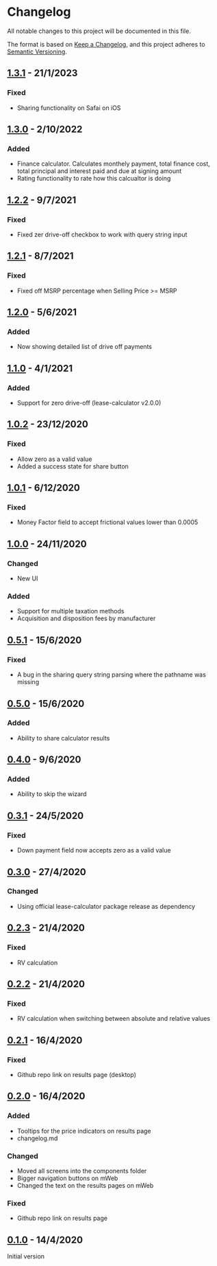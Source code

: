 # Changelog

All notable changes to this project will be documented in this file.

The format is based on [Keep a Changelog](https://keepachangelog.com/en/1.0.0/),
and this project adheres to [Semantic Versioning](https://semver.org/).

## [1.3.1](https://github.com/ErezNagar/lease-calculator-app/compare/v1.3.0...v1.3.1) - 21/1/2023

### Fixed

- Sharing functionality on Safai on iOS

## [1.3.0](https://github.com/ErezNagar/lease-calculator-app/compare/v1.2.2...v1.3.0) - 2/10/2022

### Added

- Finance calculator. Calculates monthely payment, total finance cost, total principal and interest paid and due at signing amount
- Rating functionality to rate how this calcualtor is doing

## [1.2.2](https://github.com/ErezNagar/lease-calculator-app/compare/v1.2.1...v1.2.2) - 9/7/2021

### Fixed

- Fixed zer drive-off checkbox to work with query string input

## [1.2.1](https://github.com/ErezNagar/lease-calculator-app/compare/v1.2.0...v1.2.1) - 8/7/2021

### Fixed

- Fixed off MSRP percentage when Selling Price >= MSRP

## [1.2.0](https://github.com/ErezNagar/lease-calculator-app/compare/v1.1.0...v1.2.0) - 5/6/2021

### Added

- Now showing detailed list of drive off payments

## [1.1.0](https://github.com/ErezNagar/lease-calculator-app/compare/v1.0.2...v1.1.0) - 4/1/2021

### Added

- Support for zero drive-off (lease-calculator v2.0.0)

## [1.0.2](https://github.com/ErezNagar/lease-calculator-app/compare/v1.0.1...v1.0.2) - 23/12/2020

### Fixed

- Allow zero as a valid value
- Added a success state for share button

## [1.0.1](https://github.com/ErezNagar/lease-calculator-app/compare/v1.0.0...v1.0.1) - 6/12/2020

### Fixed

- Money Factor field to accept frictional values lower than 0.0005

## [1.0.0](https://github.com/ErezNagar/lease-calculator-app/compare/v0.5.1...v1.0.0) - 24/11/2020

### Changed

- New UI

### Added

- Support for multiple taxation methods
- Acquisition and disposition fees by manufacturer

## [0.5.1](https://github.com/ErezNagar/lease-calculator-app/compare/v0.5.1...v0.5.1) - 15/6/2020

### Fixed

- A bug in the sharing query string parsing where the pathname was missing

## [0.5.0](https://github.com/ErezNagar/lease-calculator-app/compare/v0.4.0...v0.5.0) - 15/6/2020

### Added

- Ability to share calculator results

## [0.4.0](https://github.com/ErezNagar/lease-calculator-app/compare/v0.3.1...v0.4.0) - 9/6/2020

### Added

- Ability to skip the wizard

## [0.3.1](https://github.com/ErezNagar/lease-calculator-app/compare/v0.3.0...v0.3.1) - 24/5/2020

### Fixed

- Down payment field now accepts zero as a valid value

## [0.3.0](https://github.com/ErezNagar/lease-calculator-app/compare/v0.2.3...v0.3.0) - 27/4/2020

### Changed

- Using official lease-calculator package release as dependency

## [0.2.3](https://github.com/ErezNagar/lease-calculator-app/compare/v0.2.2...v0.2.3) - 21/4/2020

### Fixed

- RV calculation

## [0.2.2](https://github.com/ErezNagar/lease-calculator-app/compare/v0.2.1...v0.2.2) - 21/4/2020

### Fixed

- RV calculation when switching between absolute and relative values

## [0.2.1](https://github.com/ErezNagar/lease-calculator-app/compare/v0.2.0...v0.2.1) - 16/4/2020

### Fixed

- Github repo link on results page (desktop)

## [0.2.0](https://github.com/ErezNagar/lease-calculator-app/compare/v0.1.0...v0.2.0) - 16/4/2020

### Added

- Tooltips for the price indicators on results page
- changelog.md

### Changed

- Moved all screens into the components folder
- Bigger navigation buttons on mWeb
- Changed the text on the results pages on mWeb

### Fixed

- Github repo link on results page

## [0.1.0](https://github.com/ErezNagar/lease-calculator-app/releases/tag/v0.1.0) - 14/4/2020

Initial version

